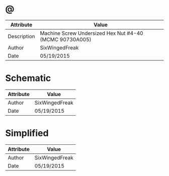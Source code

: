 # @
| Attribute | Value |
| ---  | ---     |
| Description | Machine Screw Undersized Hex Nut #4-40 (MCMC 90730A005) |
| Author | SixWingedFreak |
| Date | 05/19/2015 |
# Schematic
| Attribute | Value |
| ---  | ---     |
| Author | SixWingedFreak |
| Date | 05/19/2015 |
# Simplified
| Attribute | Value |
| ---  | ---     |
| Author | SixWingedFreak |
| Date | 05/19/2015 |
